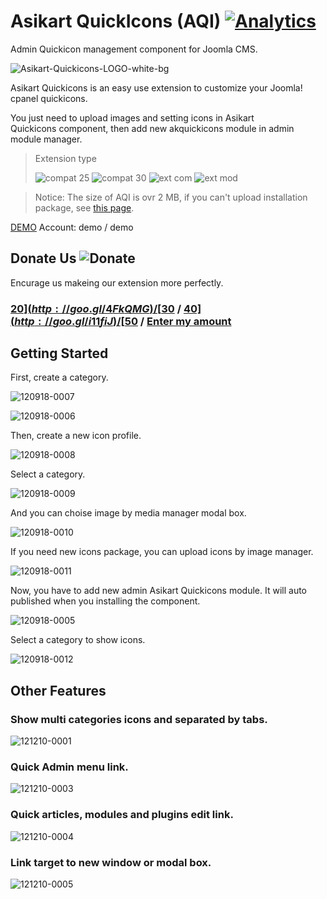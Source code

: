 # Asikart QuickIcons (AQI) [![Analytics](https://ga-beacon.appspot.com/UA-48372917-1/quickicons/readme)](https://github.com/igrigorik/ga-beacon)

Admin Quickicon management component for Joomla CMS.

![Asikart-Quickicons-LOGO-white-bg][1]

Asikart Quickicons is an easy use extension to customize your Joomla! cpanel quickicons.

You just need to upload images and setting icons in Asikart Quickicons&nbsp;component, then add new akquickicons module in admin module manager.

> Extension type
>
> ![compat 25][2]&nbsp;![compat 30][3]&nbsp;![ext com][4]&nbsp;![ext mod][5]



> Notice: The size of AQI is ovr 2 MB, if you can't upload installation package, see [this page][7].

[DEMO][8]&nbsp;Account: demo / demo

## Donate Us ![![Donate](https://www.paypalobjects.com/en_GB/i/btn/btn_donate_LG.gif)](http://goo.gl/RklRQV)

Encurage us makeing our extension more perfectly.

### [$20](http://goo.gl/4FkQMG) / [$30](http://goo.gl/0NYmUT) / [$40](http://goo.gl/i11fiJ) / [$50](http://goo.gl/pOZwLe) / [Enter my amount](http://goo.gl/RklRQV)


## Getting Started

First, create a category.

![120918-0007][9]

![120918-0006][10]

Then, create a new icon profile.

![120918-0008][11]

Select a category.

![120918-0009][12]

And you can choise image by media manager modal box.

![120918-0010][13]

If you need new icons package, you can upload icons by image manager.

![120918-0011][14]

Now, you have to add new admin Asikart Quickicons module. It will auto published when you installing the component.&nbsp;

![120918-0005][15]

Select a category to show icons.

![120918-0012][16]

## Other Features

### Show multi categories icons and separated by tabs.

![121210-0001][9]

### Quick Admin menu link.

![121210-0003][10]

### Quick articles, modules and plugins edit link.

![121210-0004][11]

### Link target to new window or modal box.

![121210-0005][12]

   [1]: http://ext.asikart.com/images/extensions/quickicons/Asikart-Quickicons-LOGO-white-bg.png
   [2]: http://ext.asikart.com/images/global/extension/compat_25.png
   [3]: http://ext.asikart.com/images/global/extension/compat_30.png
   [4]: http://ext.asikart.com/images/global/extension/ext_com.png
   [5]: http://ext.asikart.com/images/global/extension/ext_mod.png
   [6]: https://github.com/asikart
   [7]: http://ext.asikart.com/discussions/problem-install.html#reply-7
   [8]: http://demo.asikart.com/quickcontent/administrator/
   [9]: http://ext.asikart.com/images/extensions/quickicons/document/120918-0007.jpg
   [10]: http://ext.asikart.com/images/extensions/quickicons/document/120918-0006.jpg
   [11]: http://ext.asikart.com/images/extensions/quickicons/document/120918-0008.jpg
   [12]: http://ext.asikart.com/images/extensions/quickicons/document/120918-0009.jpg
   [13]: http://ext.asikart.com/images/extensions/quickicons/document/120918-0010.jpg
   [14]: http://ext.asikart.com/images/extensions/quickicons/document/120918-0011.jpg
   [15]: http://ext.asikart.com/images/extensions/quickicons/document/120918-0005.jpg
   [16]: http://ext.asikart.com/images/extensions/quickicons/document/120918-0012.jpg
   [17]: http://ext.asikart.com/downloads/asikart-quickicons.html
   [18]: http://ext.asikart.com/extensions/6-quick-icons-pro.html
  

